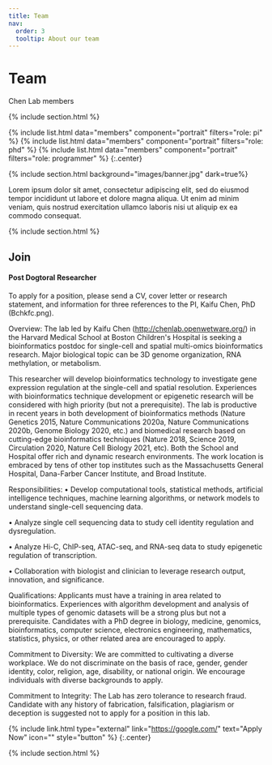 ```yaml
---
title: Team
nav:
  order: 3
  tooltip: About our team
---
```


# <i class="fas fa-users"></i>Team

Chen Lab members

{% include section.html %}

{%
  include list.html
  data="members"
  component="portrait"
  filters="role: pi"
%}
{%
  include list.html
  data="members"
  component="portrait"
  filters="role: phd"
%}
{%
  include list.html
  data="members"
  component="portrait"
  filters="role: programmer"
%}
{:.center}

{% include section.html background="images/banner.jpg" dark=true%}

Lorem ipsum dolor sit amet, consectetur adipiscing elit, sed do eiusmod tempor incididunt ut labore et dolore magna aliqua.
Ut enim ad minim veniam, quis nostrud exercitation ullamco laboris nisi ut aliquip ex ea commodo consequat.

{% include section.html %}

## Join

#### Post Dogtoral Researcher

To apply for a position, please send a CV, cover letter or research statement, and information for three references to the PI, Kaifu Chen, PhD (Bchkfc.png).

Overview:
The lab led by Kaifu Chen (http://chenlab.openwetware.org/) in the Harvard Medical School at Boston Children's Hospital is seeking a bioinformatics postdoc for single-cell and spatial multi-omics bioinformatics research. Major biological topic can be 3D genome organization, RNA methylation, or metabolism.

This researcher will develop bioinformatics technology to investigate gene expression regulation at the single-cell and spatial resolution. Experiences with bioinformatics technique development or epigenetic research will be considered with high priority (but not a prerequisite). The lab is productive in recent years in both development of bioinformatics methods (Nature Genetics 2015, Nature Communications 2020a, Nature Communications 2020b, Genome Biology 2020, etc.) and biomedical research based on cutting-edge bioinformatics techniques (Nature 2018, Science 2019, Circulation 2020, Nature Cell Biology 2021, etc). Both the School and Hospital offer rich and dynamic research environments. The work location is embraced by tens of other top institutes such as the Massachusetts General Hospital, Dana-Farber Cancer Institute, and Broad Institute.

Responsibilities:
• Develop computational tools, statistical methods, artificial intelligence techniques, machine learning algorithms, or network models to understand single-cell sequencing data. 

• Analyze single cell sequencing data to study cell identity regulation and dysregulation. 

• Analyze Hi-C, ChIP-seq, ATAC-seq, and RNA-seq data to study epigenetic regulation of transcription. 

• Collaboration with biologist and clinician to leverage research output, innovation, and significance.

Qualifications:
Applicants must have a training in area related to bioinformatics. Experiences with algorithm development and analysis of multiple types of genomic datasets will be a strong plus but not a prerequisite. Candidates with a PhD degree in biology, medicine, genomics, bioinformatics, computer science, electronics engineering, mathematics, statistics, physics, or other related area are encouraged to apply.

Commitment to Diversity:
We are committed to cultivating a diverse workplace. We do not discriminate on the basis of race, gender, gender identity, color, religion, age, disability, or national origin. We encourage individuals with diverse backgrounds to apply.

Commitment to Integrity:
The Lab has zero tolerance to research fraud. Candidate with any history of fabrication, falsification, plagiarism or deception is suggested not to apply for a position in this lab.

{% include link.html type="external" link="https://google.com/" text="Apply Now" icon="" style="button" %}
{:.center}

{% include section.html %}
